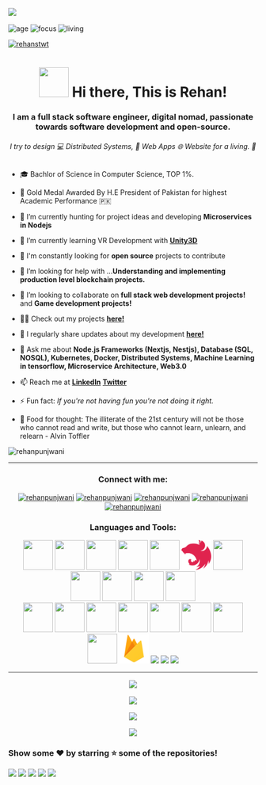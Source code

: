 ![](https://raw.githubusercontent.com/halfrost/halfrost/master/icons/header_.png)

![age](https://img.shields.io/badge/age-23-violet)
![focus](https://img.shields.io/badge/focus-FullStack-orange)
![living](https://img.shields.io/badge/living-inThePresent-3f9)

<p align="left"> <a href="https://twitter.com/rehanstwt" target="blank"><img src="https://img.shields.io/twitter/follow/rehanstwt?logo=twitter&style=for-the-badge" alt="rehanstwt" /></a></p>

<h1 align="center"><img src="https://raw.githubusercontent.com/nixin72/nixin72/master/wave.gif" height="60" width="60" /> Hi there, This is Rehan!</h1>
<h3 align="center">I am a full stack software engineer, digital nomad, passionate towards software development and open-source.</h3>
<h6 align="center">I try to design 💻 Distributed Systems, 📱 Web Apps 🌐 Website for a living. 🌈</h6>



- 🎓 Bachlor of Science in Computer Science, TOP 1%.

- 🥇 Gold Medal Awarded By H.E President of Pakistan for highest Academic Performance 🇵🇰

- 🤝 I’m currently hunting for project ideas and developing **Microservices in Nodejs**

- 🥽 I’m currently learning VR Development with **[Unity3D](https://unity3d.com/)**

- 👻 I'm constantly looking for **open source** projects to contribute

- 🤔 I’m looking for help with ...**Understanding and implementing production level blockchain projects.**

- 👯 I’m looking to collaborate on **full stack web development projects!** and **Game development projects!**

- 👨‍💻 Check out my projects **[here!](https://github.com/rehanpunjwani?tab=repositories)**

- 📝 I regularly  share updates about my development **[here!](https://twitter.com/rehanstwt/)**

- 💬 Ask me about **Node.js Frameworks (Nextjs, Nestjs), Database (SQL, NOSQL), Kubernetes, Docker, Distributed Systems, Machine Learning in tensorflow, Microservice Architecture, Web3.0**

- 📫 Reach me at **[LinkedIn](https://www.linkedin.com/in/rehan-rehman-punjwani/)** **[Twitter](https://twitter.com/rehanstwt)**

- ⚡ Fun fact: *If you're not having fun you're not doing it right.*

- 💭 Food for thought: The illiterate of the 21st century will not be those who cannot read and write, but those who cannot learn, unlearn, and relearn - Alvin  Toffler  

<p align="left"> <img src="https://komarev.com/ghpvc/?username=rehanpunjwani&label=Profile%20views&color=0e75b6&style=flat-square" alt="rehanpunjwani" width="150px"> </p>
<hr>
<h3 align="center">Connect with me:</h3>
<p align="center">
<a href="https://www.linkedin.com/in/rehan-rehman-punjwani/" target="blank"><img align="center" src="https://raw.githubusercontent.com/rahuldkjain/github-profile-readme-generator/master/src/images/icons/Social/linked-in-alt.svg" alt="rehanpunjwani" height="30" width="40" /></a>
 <a href="/" target="blank"><img align="center" src="https://raw.githubusercontent.com/rahuldkjain/github-profile-readme-generator/master/src/images/icons/Social/discord.svg" alt="rehanpunjwani" height="30" width="40" /></a>
 <a href="/" target="blank"><img align="center" src="https://raw.githubusercontent.com/rahuldkjain/github-profile-readme-generator/master/src/images/icons/Social/stack-overflow.svg" alt="rehanpunjwani" height="30" width="40" /></a>
 <a href="/" target="blank"><img align="center" src="https://raw.githubusercontent.com/rahuldkjain/github-profile-readme-generator/master/src/images/icons/Social/twitter.svg" alt="rehanpunjwani" height="30" width="40" /></a>
 <a href="" target="blank"><img align="center" src="https://raw.githubusercontent.com/rahuldkjain/github-profile-readme-generator/master/src/images/icons/Social/hackerrank.svg" alt="rehanpunjwani" height="30" width="40" /></a>
</p>
<h3 align="center">Languages and Tools:</h3>
<p align="center"> 

<img src="https://github.com/Subhampreet/Subhampreet/blob/master/logos/c++.png?raw=true" height="60" width="60">
<img src="https://github.com/Subhampreet/Subhampreet/blob/master/logos/python.png?raw=true" height="60" width="60">
<img src="https://github.com/Subhampreet/Subhampreet/blob/master/logos/JS.png?raw=true" height="60" width="60">
<img src="https://cdn.iconscout.com/icon/free/png-512/node-js-1174925.png" height="60" width="60">
<img src="https://github.com/Subhampreet/Subhampreet/blob/master/logos/next.png?raw=true" height="60" width="60">
 <img src="https://raw.githubusercontent.com/rehanpunjwani/rehanpunjwani/main/images/nestjs.svg?raw=true" height="60" width="60">
<img src="https://github.com/Subhampreet/Subhampreet/blob/master/logos/css.png?raw=true" height="60" width="60">
<img src="https://github.com/Subhampreet/Subhampreet/blob/master/logos/html.png?raw=true" height="60" width="60">
<img src="https://img.icons8.com/color/452/mongodb.png" height="60" width="60">
<img src="https://camo.githubusercontent.com/c205ecbe12500177d102169d97bc1c17c545155fdf5ec78c08d54ac53e5b38c1/68747470733a2f2f63646e2e776f726c64766563746f726c6f676f2e636f6d2f6c6f676f732f61646f62652d78642e737667" height="60" width="60">
<img src="https://camo.githubusercontent.com/ce0a32825268b09cd5e0fc7c2a09c587a708491427cb794cade8f1866f7284c6/68747470733a2f2f7777772e766563746f726c6f676f2e7a6f6e652f6c6f676f732f6a6573746a73696f2f6a6573746a73696f2d69636f6e2e737667" height="60" width="60">
<br>

<img src="https://github.com/Subhampreet/Subhampreet/blob/master/logos/react.png?raw=true" height="60" width="60">
<img src="https://github.com/Subhampreet/Subhampreet/blob/master/logos/php.png?raw=true" height="60" width="60">
<img src="https://github.com/Subhampreet/Subhampreet/blob/master/logos/sql.png?raw=true" height="60" width="60">
<img src="https://github.com/Subhampreet/Subhampreet/blob/master/logos/postgres.png?raw=true" height="60" width="60">
<img src="https://github.com/Subhampreet/Subhampreet/blob/master/logos/git.png?raw=true" height="60" width="60">
<img src="https://github.com/Subhampreet/Subhampreet/blob/master/logos/vs.png?raw=true" height="60" width="60">
<img src="https://github.com/Subhampreet/Subhampreet/blob/master/logos/bootstrap.png?raw=true" height="60" width="60">
<img src="https://raw.githubusercontent.com/rahuldkjain/github-profile-readme-generator/e0c08558d85cb4365c3a865fde306916e58c542e/src/images/icons/GameEngines/unity.svg" height="60" width="60"> 
<img height="60" src="https://raw.githubusercontent.com/github/explore/80688e429a7d4ef2fca1e82350fe8e3517d3494d/topics/firebase/firebase.png">
 <img height="60" src="https://raw.githubusercontent.com/valohai/ml-logos/master/tensorflow-tf.svg">
 <img height="60" src="https://user-images.githubusercontent.com/49568477/134772338-94fbea42-f596-4b58-b30b-2a5ef1a5391f.png"/>
<img height="60" src="https://raw.githubusercontent.com/rahuldkjain/github-profile-readme-generator/e0c08558d85cb4365c3a865fde306916e58c542e/src/images/icons/MobileAppDevelopment/android.svg" />
<br>
<hr>
<p align = "center">
     <img src = "https://github-readme-stats.vercel.app/api/top-langs/?username=rehanpunjwani&theme=tokyonight" align = "center">
</p>

<p align = "center">
   <img src = "https://github-readme-stats.vercel.app/api?username=rehanpunjwani&theme=tokyonight&show_icons=true&hide=stars" align = "center">
</p>
<p align = "center">
    <img src = "https://github-readme-streak-stats.herokuapp.com?user=rehanpunjwani&theme=tokyonight&ring=DD2727&fire=DD2727&currStreakNum=6695E6" align = "center">
 </p>
<p align = "center">
  <img src = "https://activity-graph.herokuapp.com/graph?username=rehanpunjwani&theme=react-dark" align = "center">
</p>

### Show some ❤️ by starring ⭐ some of the repositories! 



[<img src="https://img.shields.io/badge/linkedin-%230077B5.svg?&style=for-the-badge&logo=linkedin&logoColor=white">](https://www.linkedin.com/in/rehan-rehman-punjwani/)
[<img src="https://img.shields.io/badge/instagram-%23E4405F.svg?&style=for-the-badge&logo=instagram&logoColor=white">](https://www.instagram.com/rehanpunjwani?hl=en)
[<img src="https://img.shields.io/badge/facebook-%231877F2.svg?&style=for-the-badge&logo=facebook&logoColor=white">](https://www.facebook.com/rehanpunjwani/)
[<img src="https://img.shields.io/badge/stackoverflow-%231877F2.svg?&style=for-the-badge&logo=stackoverflow&logoColor=white&color=orange">]()
[<img src="https://img.shields.io/badge/Portfolio-%23000000.svg?&style=for-the-badge">](https://rehanpunjwani.github.io/)

